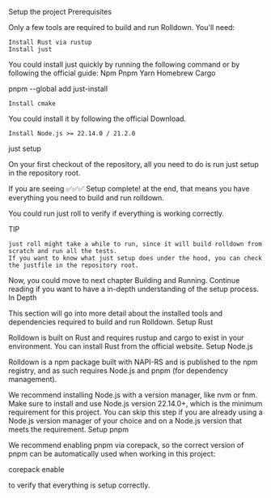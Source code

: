Setup the project
Prerequisites

Only a few tools are required to build and run Rolldown. You'll need:

    Install Rust via rustup
    Install just

You could install just quickly by running the following command or by following the official guide:
Npm
Pnpm
Yarn
Homebrew
Cargo

pnpm --global add just-install

    Install cmake

You could install it by following the official Download.

    Install Node.js >= 22.14.0 / 21.2.0

just setup

On your first checkout of the repository, all you need to do is run just setup in the repository root.

If you are seeing ✅✅✅ Setup complete! at the end, that means you have everything you need to build and run rolldown.

You could run just roll to verify if everything is working correctly.

TIP

    just roll might take a while to run, since it will build rolldown from scratch and run all the tests.
    If you want to know what just setup does under the hood, you can check the justfile in the repository root.

Now, you could move to next chapter Building and Running. Continue reading if you want to have a in-depth understanding of the setup process.
In Depth

This section will go into more detail about the installed tools and dependencies required to build and run Rolldown.
Setup Rust

Rolldown is built on Rust and requires rustup and cargo to exist in your environment. You can install Rust from the official website.
Setup Node.js

Rolldown is a npm package built with NAPI-RS and is published to the npm registry, and as such requires Node.js and pnpm (for dependency management).

We recommend installing Node.js with a version manager, like nvm or fnm. Make sure to install and use Node.js version 22.14.0+, which is the minimum requirement for this project. You can skip this step if you are already using a Node.js version manager of your choice and on a Node.js version that meets the requirement.
Setup pnpm

We recommend enabling pnpm via corepack, so the correct version of pnpm can be automatically used when working in this project:

corepack enable

to verify that everything is setup correctly.

